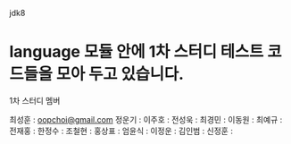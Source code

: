 jdk8

language 모듈 안에 1차 스터디 테스트 코드들을 모아 두고 있습니다.
====
1차 스터디 멤버

최성훈 : oopchoi@gmail.com
정운기 :
이주호 :
전성욱 :
최경민 :
이동원 :
최예규 :
전재홍 :
한정수 :
조철현 :
홍상표 :
엄윤식 :
이정운 :
김인범 :
신정훈 :
